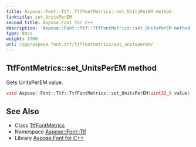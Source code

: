 ```yaml
---
title: Aspose::Font::Ttf::TtfFontMetrics::set_UnitsPerEM method
linktitle: set_UnitsPerEM
second_title: Aspose.Font for C++
description: 'Aspose::Font::Ttf::TtfFontMetrics::set_UnitsPerEM method. Gets UnitsPerEM value in C++.'
type: docs
weight: 1700
url: /cpp/aspose.font.ttf/ttffontmetrics/set_unitsperem/
---
```

## TtfFontMetrics::set_UnitsPerEM method


Gets UnitsPerEM value.

```cpp
void Aspose::Font::Ttf::TtfFontMetrics::set_UnitsPerEM(uint32_t value) override
```

## See Also

* Class [TtfFontMetrics](../)
* Namespace [Aspose::Font::Ttf](../../)
* Library [Aspose.Font for C++](../../../)
